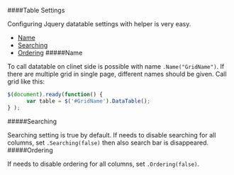 ﻿####Table Settings

Configuring Jquery datatable settings with helper is very easy.
- [Name](#name)
- [Searching](#searching)
- [Ordering](#ordering)
#####Name

To call datatable on clinet side is possible with name  ```.Name("GridName")```. If there are multiple grid in single page, different names should be given. Call grid like this:
```javascript
$(document).ready(function() {
      var table = $('#GridName').DataTable();
} );
```
#####Searching

Searching setting is true by default. If needs to disable searching for all columns, set ```.Searching(false)``` then also search bar is disappeared.
#####Ordering

If needs to disable ordering for all columns, set ```.Ordering(false)```.
